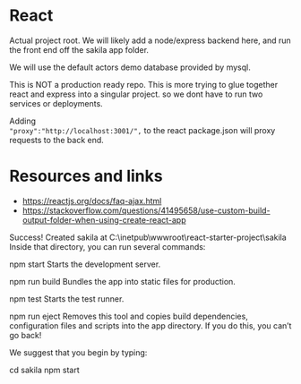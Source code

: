 # React

Actual project root. We will likely add a node/express backend here, and run the front end off the sakila app folder.

We will use the default actors demo database provided by mysql.

This is NOT a production ready repo. This is more trying to glue together react and express into a singular project. so we dont have to run two services or deployments.

Adding   
`"proxy":"http://localhost:3001/",`
to the react package.json will proxy requests to the back end. 



# Resources and links
* https://reactjs.org/docs/faq-ajax.html
* https://stackoverflow.com/questions/41495658/use-custom-build-output-folder-when-using-create-react-app

Success! Created sakila at C:\inetpub\wwwroot\react-starter-project\sakila
Inside that directory, you can run several commands:

  npm start
    Starts the development server.

  npm run build
    Bundles the app into static files for production.

  npm test
    Starts the test runner.

  npm run eject
    Removes this tool and copies build dependencies, configuration files
    and scripts into the app directory. If you do this, you can’t go back!

We suggest that you begin by typing:

  cd sakila
  npm start

